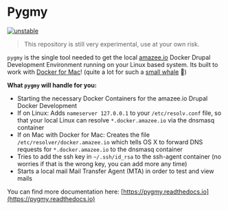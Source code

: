 # Pygmy

[![unstable](http://badges.github.io/stability-badges/dist/unstable.svg)]()

> This repository is still very experimental, use at your own risk.

`pygmy` is the single tool needed to get the local [amazee.io](https://amazee.io) Docker Drupal Development Environment running on your Linux based system. Its built to work with [Docker for Mac](https://docs.docker.com/docker-for-mac/)! (quite a lot for such a [small whale](https://en.wikipedia.org/wiki/Pygmy_sperm_whale) 🐳)

**What `pygmy` will handle for you:**

* Starting the necessary Docker Containers for the amazee.io Drupal Docker Development
* If on Linux: Adds `nameserver 127.0.0.1` to your `/etc/resolv.conf` file, so that your local Linux can resolve `*.docker.amazee.io` via the dnsmasq container
* If on Mac with Docker for Mac: Creates the file `/etc/resolver/docker.amazee.io` which tells OS X to forward DNS requests for `*.docker.amazee.io` to the dnsmasq container
* Tries to add the ssh key in `~/.ssh/id_rsa` to the ssh-agent container (no worries if that is the wrong key, you can add more any time)
* Starts a local mail Mail Transfer Agent (MTA) in order to test and view mails

You can find more documentation here: [https://pygmy.readthedocs.io](https://pygmy.readthedocs.io)
